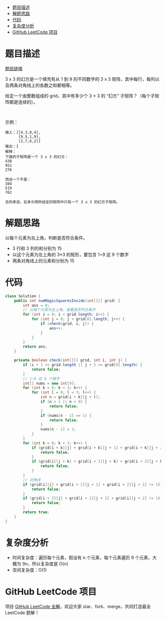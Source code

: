 
- [题目描述](#题目描述)
- [解题思路](#解题思路)
- [代码](#代码)
- [复杂度分析](#复杂度分析)
- [GitHub LeetCode 项目](#github-leetcode-项目)

# 题目描述

[题目链接](https://leetcode-cn.com/problems/magic-squares-in-grid/)

3 x 3 的幻方是一个填充有从 1 到 9 的不同数字的 3 x 3 矩阵，其中每行，每列以及两条对角线上的各数之和都相等。

给定一个由整数组成的 grid，其中有多少个 3 × 3 的 “幻方” 子矩阵？（每个子矩阵都是连续的）。

 

示例：

```
输入：[[4,3,8,4],
      [9,5,1,9],
      [2,7,6,2]]
输出：1
解释：
下面的子矩阵是一个 3 x 3 的幻方：
438
951
276

而这一个不是：
384
519
762

总的来说，在本示例所给定的矩阵中只有一个 3 x 3 的幻方子矩阵。

```

# 解题思路

以每个元素为左上角，判断是否符合条件。

- 3 行和 3 列的和分别为 15
- 以这个元素为左上角的 3*3 的矩形，要包含 1~9 这 9 个数字
- 两条对角线上的元素和分别为 15

# 代码

```java
class Solution {
    public int numMagicSquaresInside(int[][] grid) {
        int ans = 0;
        // 以每个元素为左上角，查看是否符合条件
        for (int i = 0; i < grid.length; i++) {
            for (int j = 0; j < grid[0].length; j++) {
                if (check(grid, i, j)) {
                    ans++;
                }
            }
        }
        return ans;
    }

    private boolean check(int[][] grid, int i, int j) {
        if (i + 2 >= grid.length || j + 2 >= grid[0].length) {
            return false;
        }
        // 1~9 这 9 个数字
        int[] nums = new int[9];
        for (int k = 0; k < 3; k++) {
            for (int l = 0; l < 3; l++) {
                int n = grid[i + k][j + l];
                if (n < 1 || n > 9) {
                    return false;
                }
                if (nums[n - 1] == 1) {
                    return false;
                }
                nums[n - 1] = 1;
            }
        }
        for (int k = 0; k < 3; k++) {
            if (grid[i + k][j] + grid[i + k][j + 1] + grid[i + k][j + 2] != 15) {
                return false;
            }
            if (grid[i][j + k] + grid[i + 1][j + k] + grid[i + 2][j + k] != 15) {
                return false;
            }
        }
        // 对角线
        if (grid[i][j] + grid[i + 1][j + 1] + grid[i + 2][j + 2] != 15) {
            return false;
        }
        if (grid[i + 2][j] + grid[i + 1][j + 1] + grid[i][j + 2] != 15) {
            return false;
        }
        return true;
    }
}
```

# 复杂度分析

- 时间复杂度：遍历每个元素，假设有 n 个元素，每个元素遍历 9 个元素，大概为 9n，所以复杂度是 O(n)
- 空间复杂度：O(1)

# GitHub LeetCode 项目

项目 [GitHub LeetCode 全解](https://github.com/LjyYano/LeetCode)，欢迎大家 star、fork、merge，共同打造最全 LeetCode 题解！